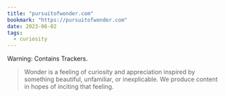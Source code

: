 ```yaml
---
title: "pursuitofwonder.com"
bookmark: "https://pursuitofwonder.com"
date: 2023-06-02
tags:
  - curiosity
---
```

Warning: Contains Trackers.

> Wonder is a feeling of curiosity and appreciation inspired by something beautiful, unfamiliar, or inexplicable. We produce content in hopes of inciting that feeling.
